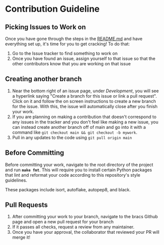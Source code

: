 # Contribution Guideline


## Picking Issues to Work on
Once you have gone through the steps in the [README.md](https://github.com/bricct/bracs-api/blob/main/README.md) and have everything set up, it's time for you to get cracking! To do that: 

1. Go to the Issue tracker to find something to work on 
2. Once you have found an issue, assign yourself to that issue so that the other contributors know that you are working on that issue 

## Creating another branch
1. Near the bottom right of an issue page, under *Development*, you will see a hyperlink saying "Create a branch for this issue or link a pull request". Click on it and follow the on screen instructions to create a new branch for the issue. With this, the issue will automatically close after you finish your work. 
2. If you are planning on making a contribution that doesn't correspond to any issues in the tracker and you don't feel like making a new issue, you can instead create another branch off of main and go into it with a command like `git checkout main && git checkout -b mywork`.
3. Pull in any updates to the code using `git pull origin main`

## Before Committing
Before committing your work, navigate to the root directory of the project and run **`make fmt`**. This will require you to install certain Python packages that lint and reformat your code according to this repository's style guidelines.

These packages include isort, autoflake, autopep8, and black.

## Pull Requests 
1. After committing your work to your branch, navigate to the bracs Github page and open a new pull request for your branch
2. If it passes all checks, request a review from any maintainer.
3. Once you have your approval, the collaborator that reviewed your PR will merge it!
